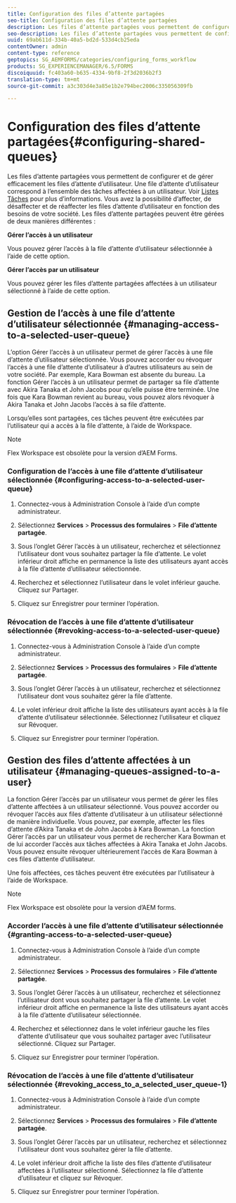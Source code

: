 ```yaml
---
title: Configuration des files d’attente partagées
seo-title: Configuration des files d’attente partagées
description: Les files d’attente partagées vous permettent de configurer et de gérer efficacement les files d’attente d’utilisateur. Découvrez comment configurer les files d’attente partagées.
seo-description: Les files d’attente partagées vous permettent de configurer et de gérer efficacement les files d’attente d’utilisateur. Découvrez comment configurer les files d’attente partagées.
uuid: 69ab611d-334b-40a5-bd2d-533d4cb25eda
contentOwner: admin
content-type: reference
geptopics: SG_AEMFORMS/categories/configuring_forms_workflow
products: SG_EXPERIENCEMANAGER/6.5/FORMS
discoiquuid: fc403a60-b635-4334-9bf8-2f3d2036b2f3
translation-type: tm+mt
source-git-commit: a3c303d4e3a85e1b2e794bec2006c335056309fb

---
```



# Configuration des files d’attente partagées{#configuring-shared-queues}

Les files d’attente partagées vous permettent de configurer et de gérer efficacement les files d’attente d’utilisateur. Une file d’attente d’utilisateur correspond à l’ensemble des tâches affectées à un utilisateur. Voir [Listes Tâches](https://help.adobe.com/en_US/livecycle/11.0/WorkspaceHelp/WS92d06802c76abadb-2b6ab502126beb6ba2f-7ffc.2.html) pour plus d’informations. Vous avez la possibilité d’affecter, de désaffecter et de réaffecter les files d’attente d’utilisateur en fonction des besoins de votre société. Les files d’attente partagées peuvent être gérées de deux manières différentes :

**Gérer l’accès à un utilisateur**

Vous pouvez gérer l’accès à la file d’attente d’utilisateur sélectionnée à l’aide de cette option.

**Gérer l’accès par un utilisateur**

Vous pouvez gérer les files d’attente partagées affectées à un utilisateur sélectionné à l’aide de cette option.

## Gestion de l’accès à une file d’attente d’utilisateur sélectionnée {#managing-access-to-a-selected-user-queue}

L’option Gérer l’accès à un utilisateur permet de gérer l’accès à une file d’attente d’utilisateur sélectionnée. Vous pouvez accorder ou révoquer l’accès à une file d’attente d’utilisateur à d’autres utilisateurs au sein de votre société. Par exemple, Kara Bowman est absente du bureau. La fonction Gérer l’accès à un utilisateur permet de partager sa file d’attente avec Akira Tanaka et John Jacobs pour qu’elle puisse être terminée. Une fois que Kara Bowman revient au bureau, vous pouvez alors révoquer à Akira Tanaka et John Jacobs l’accès à sa file d’attente.

Lorsqu’elles sont partagées, ces tâches peuvent être exécutées par l’utilisateur qui a accès à la file d’attente, à l’aide de Workspace.

>[!NOTE]
>
>Flex Workspace est obsolète pour la version d’AEM Forms.

### Configuration de l’accès à une file d’attente d’utilisateur sélectionnée {#configuring-access-to-a-selected-user-queue}

1. Connectez-vous à Administration Console à l’aide d’un compte administrateur.
1. Sélectionnez **Services** > **Processus des formulaires** > **File d’attente partagée**.

1. Sous l’onglet Gérer l’accès à un utilisateur, recherchez et sélectionnez l’utilisateur dont vous souhaitez partager la file d’attente. Le volet inférieur droit affiche en permanence la liste des utilisateurs ayant accès à la file d’attente d’utilisateur sélectionnée.
1. Recherchez et sélectionnez l’utilisateur dans le volet inférieur gauche. Cliquez sur Partager.
1. Cliquez sur Enregistrer pour terminer l’opération.

### Révocation de l’accès à une file d’attente d’utilisateur sélectionnée {#revoking-access-to-a-selected-user-queue}

1. Connectez-vous à Administration Console à l’aide d’un compte administrateur.
1. Sélectionnez **Services** > **Processus des formulaires** > **File d’attente partagée**.

1. Sous l’onglet Gérer l’accès à un utilisateur, recherchez et sélectionnez l’utilisateur dont vous souhaitez gérer la file d’attente.
1. Le volet inférieur droit affiche la liste des utilisateurs ayant accès à la file d’attente d’utilisateur sélectionnée. Sélectionnez l’utilisateur et cliquez sur Révoquer.
1. Cliquez sur Enregistrer pour terminer l’opération.

## Gestion des files d’attente affectées à un utilisateur {#managing-queues-assigned-to-a-user}

La fonction Gérer l’accès par un utilisateur vous permet de gérer les files d’attente affectées à un utilisateur sélectionné. Vous pouvez accorder ou révoquer l’accès aux files d’attente d’utilisateur à un utilisateur sélectionné de manière individuelle. Vous pouvez, par exemple, affecter les files d’attente d’Akira Tanaka et de John Jacobs à Kara Bowman. La fonction Gérer l’accès par un utilisateur vous permet de rechercher Kara Bowman et de lui accorder l’accès aux tâches affectées à Akira Tanaka et John Jacobs. Vous pouvez ensuite révoquer ultérieurement l’accès de Kara Bowman à ces files d’attente d’utilisateur.

Une fois affectées, ces tâches peuvent être exécutées par l’utilisateur à l’aide de Workspace.

>[!NOTE]
>
>Flex Workspace est obsolète pour la version d’AEM forms.

### Accorder l’accès à une file d’attente d’utilisateur sélectionnée {#granting-access-to-a-selected-user-queue}

1. Connectez-vous à Administration Console à l’aide d’un compte administrateur.
1. Sélectionnez **Services** > **Processus des formulaires** > **File d’attente partagée**.

1. Sous l’onglet Gérer l’accès à un utilisateur, recherchez et sélectionnez l’utilisateur dont vous souhaitez partager la file d’attente. Le volet inférieur droit affiche en permanence la liste des utilisateurs ayant accès à la file d’attente d’utilisateur sélectionnée.
1. Recherchez et sélectionnez dans le volet inférieur gauche les files d’attente d’utilisateur que vous souhaitez partager avec l’utilisateur sélectionné. Cliquez sur Partager.
1. Cliquez sur Enregistrer pour terminer l’opération.

### Révocation de l’accès à une file d’attente d’utilisateur sélectionnée {#revoking_access_to_a_selected_user_queue-1}

1. Connectez-vous à Administration Console à l’aide d’un compte administrateur.
1. Sélectionnez **Services** > **Processus des formulaires** > **File d’attente partagée**.

1. Sous l’onglet Gérer l’accès par un utilisateur, recherchez et sélectionnez l’utilisateur dont vous souhaitez gérer la file d’attente.
1. Le volet inférieur droit affiche la liste des files d’attente d’utilisateur affectées à l’utilisateur sélectionné. Sélectionnez la file d’attente d’utilisateur et cliquez sur Révoquer.
1. Cliquez sur Enregistrer pour terminer l’opération.

